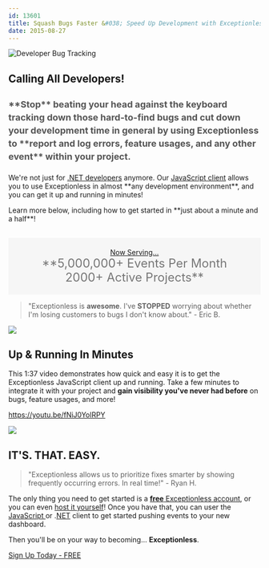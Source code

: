 ```yaml
---
id: 13601
title: Squash Bugs Faster &#038; Speed Up Development with Exceptionless
date: 2015-08-27
---
```

![Developer Bug Tracking](/assets/img/news/blog-header-image-js-demo.jpg)

<h2 style="margin-top: 30px;">
  Calling All Developers!
</h2>

<h3 style="font-size: 18px; line-height: 26px; color: #555; margin-bottom: 20px;">
  **Stop** beating your head against the keyboard tracking down those hard-to-find bugs and cut down your development time in general by using Exceptionless to **report and log errors, feature usages, and any other event** within your project.
</h3>

<p style="clear: both;">
  We're not just for <a href="https://github.com/exceptionless/Exceptionless.Net" target="_blank">.NET developers</a> anymore. Our <a href="https://github.com/exceptionless/Exceptionless.JavaScript" target="_blank">JavaScript client</a> allows you to use Exceptionless in almost **any development environment**, and you can get it up and running in minutes!
</p>

<p style="clear: both;">
  Learn more below, including how to get started in **just about a minute and a half**!<!--more-->
</p>

<p style="text-align: center; padding: 20px 0; background: #f6f6f6; margin-top: 30px;">
  <span style="text-decoration: underline;">Now Serving...</span><br /> <span style="color: #777; font-size: 24px; line-height: 28px;">**5,000,000+ Events Per Month<br /> 2000+ Active Projects**</span>
</p>

> "Exceptionless is **awesome**. I've **STOPPED** worrying about whether I'm losing customers to bugs I don't know about." - Eric B.

![](/assets/img/news/codesmith-client-logo-bar-left-short.png)

## Up & Running In Minutes

This 1:37 video demonstrates how quick and easy it is to get the Exceptionless JavaScript client up and running. Take a few minutes to integrate it with your project and **gain visibility you've never had before** on bugs, feature usages, and more!

https://youtu.be/fNiJ0YolRPY

![](/assets/img/news/codesmith-client-logo-bar-right-short.png)

## **IT'S. THAT. EASY.**

> "Exceptionless allows us to prioritize fixes smarter by showing frequently occurring errors. In real time!" - Ryan H.

The only thing you need to get started is a <a href="https://be.exceptionless.io/signup" target="_blank">**free** Exceptionless account</a>, or you can even <a href="/self-hosting-exceptionless-free-and-fast/" target="_blank">host it yourself</a>! Once you have that, you can user the <a href="https://github.com/exceptionless/Exceptionless.JavaScript" target="_blank">JavaScript </a>or .<a href="https://github.com/exceptionless/Exceptionless.Net" target="_blank">NET</a> client to get started pushing events to your new dashboard.

Then you'll be on your way to becoming... **Exceptionless**.

<div class="signup center">
  <a class="btn btn-large btn-primary" href="https://be.exceptionless.io/signup" target="_blank">Sign Up Today - FREE</a>
</div>
